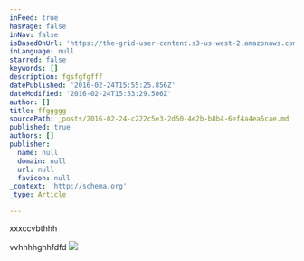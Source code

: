 ```yaml
---
inFeed: true
hasPage: false
inNav: false
isBasedOnUrl: 'https://the-grid-user-content.s3-us-west-2.amazonaws.com/5ca771e4-f1b2-43ba-ae0f-92217b8430a3.png'
inLanguage: null
starred: false
keywords: []
description: fgsfgfgfff
datePublished: '2016-02-24T15:55:25.856Z'
dateModified: '2016-02-24T15:53:29.506Z'
author: []
title: ffggggg
sourcePath: _posts/2016-02-24-c222c5e3-2d50-4e2b-b8b4-6ef4a4ea5cae.md
published: true
authors: []
publisher:
  name: null
  domain: null
  url: null
  favicon: null
_context: 'http://schema.org'
_type: Article

---
```

xxxccvbthhh

vvhhhhghhfdfd
![](https://the-grid-user-content.s3-us-west-2.amazonaws.com/5ca771e4-f1b2-43ba-ae0f-92217b8430a3.png)